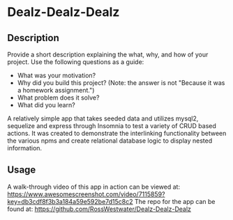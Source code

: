 # Dealz-Dealz-Dealz

## Description
Provide a short description explaining the what, why, and how of your project. Use the following questions as a guide:
- What was your motivation?
- Why did you build this project? (Note: the answer is not "Because it was a homework assignment.")
- What problem does it solve?
- What did you learn?

A relatively simple app that takes seeded data and utilizes mysql2, sequelize and express through Insomnia to test a variety of CRUD based actions. It was created to demonstrate the interlinking functionality between the various npms and create relational database logic to display nested information.

## Usage
A walk-through video of this app in action can be viewed at: https://www.awesomescreenshot.com/video/7115859?key=db3cdf8f3b3a184a59e592be7d15c8c2
The repo for the app can be found at: https://github.com/RossWestwater/Dealz-Dealz-Dealz

